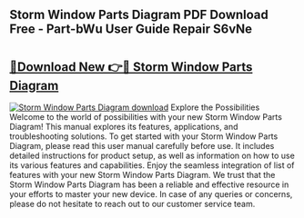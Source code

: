 ## Storm Window Parts Diagram PDF Download Free - Part-bWu User Guide Repair S6vNe

# <h2><a href="http://dft8z0.blite.top/?on=Storm+Window+Parts+Diagram">🔗Download New 👉🔴 Storm Window Parts Diagram</a></h2>

[![Storm Window Parts Diagram download](https://i.imgur.com/lujVjoI.png)](http://dft8z0.blite.top/?on=Storm+Window+Parts+Diagram)
Explore the Possibilities Welcome to the world of possibilities with your new Storm Window Parts Diagram! This manual explores its features, applications, and troubleshooting solutions. To get started with your Storm Window Parts Diagram, please read this user manual carefully before use. It includes detailed instructions for product setup, as well as information on how to use its various features and capabilities. Enjoy the seamless integration of list of features with your new Storm Window Parts Diagram. We trust that the Storm Window Parts Diagram has been a reliable and effective resource in your efforts to master your new device. In case of any queries or concerns, please do not hesitate to reach out to our customer service team.
